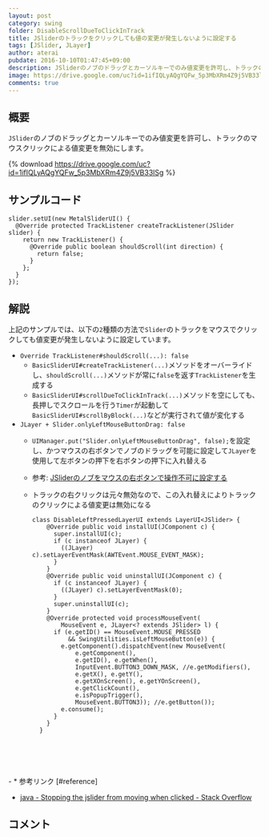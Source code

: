 ```yaml
---
layout: post
category: swing
folder: DisableScrollDueToClickInTrack
title: JSliderのトラックをクリックしても値の変更が発生しないように設定する
tags: [JSlider, JLayer]
author: aterai
pubdate: 2016-10-10T01:47:45+09:00
description: JSliderのノブのドラッグとカーソルキーでのみ値変更を許可し、トラックのマウスクリックによる値変更を無効にします。
image: https://drive.google.com/uc?id=1ifIQLyAQgYQFw_5p3MbXRm4Z9j5VB33lSg
comments: true
---
```

## 概要
`JSlider`のノブのドラッグとカーソルキーでのみ値変更を許可し、トラックのマウスクリックによる値変更を無効にします。

{% download https://drive.google.com/uc?id=1ifIQLyAQgYQFw_5p3MbXRm4Z9j5VB33lSg %}

## サンプルコード
<pre class="prettyprint"><code>slider.setUI(new MetalSliderUI() {
  @Override protected TrackListener createTrackListener(JSlider slider) {
    return new TrackListener() {
      @Override public boolean shouldScroll(int direction) {
        return false;
      }
    };
  }
});
</code></pre>

## 解説
上記のサンプルでは、以下の`2`種類の方法で`Slider`のトラックをマウスでクリックしても値変更が発生しないように設定しています。

- `Override TrackListener#shouldScroll(...): false`
    - `BasicSliderUI#createTrackListener(...)`メソッドをオーバーライドし、`shouldScroll(...)`メソッドが常に`false`を返す`TrackListener`を生成する
    - `BasicSliderUI#scrollDueToClickInTrack(...)`メソッドを空にしても、長押しでスクロールを行う`Timer`が起動して`BasicSliderUI#scrollByBlock(...)`などが実行されて値が変化する
- `JLayer + Slider.onlyLeftMouseButtonDrag: false`
    - `UIManager.put("Slider.onlyLeftMouseButtonDrag", false);`を設定し、かつマウスの右ボタンでノブのドラッグを可能に設定して`JLayer`を使用して左ボタンの押下を右ボタンの押下に入れ替える
    - 参考: [JSliderのノブをマウスの右ボタンで操作不可に設定する](https://ateraimemo.com/Swing/OnlyLeftMouseButtonDrag.html)
    - トラックの右クリックは元々無効なので、この入れ替えによりトラックのクリックによる値変更は無効になる
        
        <pre class="prettyprint"><code>class DisableLeftPressedLayerUI extends LayerUI&lt;JSlider&gt; {
          @Override public void installUI(JComponent c) {
            super.installUI(c);
            if (c instanceof JLayer) {
              ((JLayer) c).setLayerEventMask(AWTEvent.MOUSE_EVENT_MASK);
            }
          }
          @Override public void uninstallUI(JComponent c) {
            if (c instanceof JLayer) {
              ((JLayer) c).setLayerEventMask(0);
            }
            super.uninstallUI(c);
          }
          @Override protected void processMouseEvent(
              MouseEvent e, JLayer&lt;? extends JSlider&gt; l) {
            if (e.getID() == MouseEvent.MOUSE_PRESSED
                &amp;&amp; SwingUtilities.isLeftMouseButton(e)) {
              e.getComponent().dispatchEvent(new MouseEvent(
                  e.getComponent(),
                  e.getID(), e.getWhen(),
                  InputEvent.BUTTON3_DOWN_MASK, //e.getModifiers(),
                  e.getX(), e.getY(),
                  e.getXOnScreen(), e.getYOnScreen(),
                  e.getClickCount(),
                  e.isPopupTrigger(),
                  MouseEvent.BUTTON3)); //e.getButton());
              e.consume();
            }
          }
        }
</code></pre>
    - * 参考リンク [#reference]
- [java - Stopping the jslider from moving when clicked - Stack Overflow](https://stackoverflow.com/questions/39904127/stopping-the-jslider-from-moving-when-clicked)

<!-- dummy comment line for breaking list -->

## コメント
